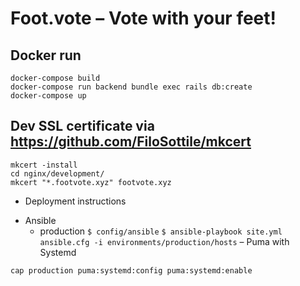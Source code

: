 # Foot.vote – Vote with your feet!

## Docker run
```
docker-compose build
docker-compose run backend bundle exec rails db:create
docker-compose up
```

## Dev SSL certificate via https://github.com/FiloSottile/mkcert
```
mkcert -install
cd nginx/development/
mkcert "*.footvote.xyz" footvote.xyz
```


* Deployment instructions
- Ansible
  - production
    `$ config/ansible`
    `$ ansible-playbook site.yml ansible.cfg -i environments/production/hosts`
– Puma with Systemd

```
cap production puma:systemd:config puma:systemd:enable
```
